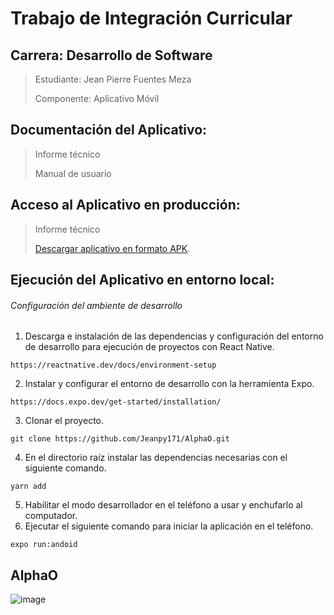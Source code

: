 # Trabajo de Integración Curricular
## Carrera: Desarrollo de Software
 > Estudiante: Jean Pierre Fuentes Meza
 > 
 > Componente: Aplicativo Móvil
## Documentación del Aplicativo:
 > Informe técnico
 > 
 > Manual de usuario
## Acceso al Aplicativo en producción:
 > Informe técnico
 > 
 > [Descargar aplicativo en formato APK](https://epnecuador-my.sharepoint.com/:u:/g/personal/jean_fuentes_epn_edu_ec/EUE2DuSTkKBLsKztB1Uso0UB0VsGtdBkNefbpZ4j0gUjzw?e=jWNXrK).
## Ejecución del Aplicativo en entorno local:
###### Configuración del ambiente de desarrollo
1. Descarga e instalación de las dependencias y configuración del entorno de desarrollo para ejecución de proyectos con React Native.
```
https://reactnative.dev/docs/environment-setup
```
2. Instalar y configurar el entorno de desarrollo con la herramienta Expo.
```
https://docs.expo.dev/get-started/installation/
```
3. Clonar el proyecto.
```
git clone https://github.com/Jeanpy171/AlphaO.git
```
4. En el directorio raíz instalar las dependencias necesarias con el siguiente comando.
```
yarn add
```
5. Habilitar el modo desarrollador en el teléfono a usar y enchufarlo al computador.
6. Ejecutar el siguiente comando para iniciar la aplicación en el teléfono.
```
expo run:andoid
```

## AlphaO
![image](https://user-images.githubusercontent.com/74626067/218285846-e07cacbc-015a-425c-a000-06871618c254.png)

